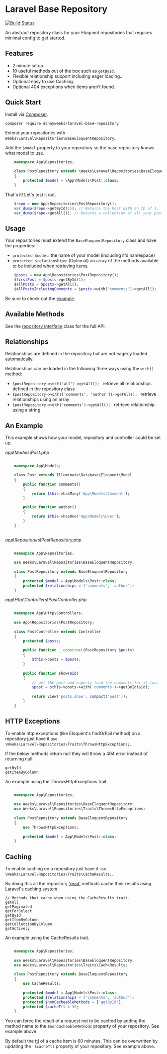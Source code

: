# Laravel Base Repository
[![Build Status](https://travis-ci.org/dannyweeks/laravel-base-repository.svg?branch=v0.1)](https://travis-ci.org/dannyweeks/laravel-base-repository)

An abstract repository class for your Eloquent repositories that requires minimal config to get started. 

## Features

- 2 minute setup.
- 10 useful methods out of the box such as `getById`.
- Flexible relationship support including eager loading.. 
- Optional easy to use Caching.
- Optional 404 exceptions when items aren't found.

## Quick Start

Install via [Composer](http://getcomposer.org).

`composer require dannyweeks/laravel-base-repository`

Extend your repositories with `Weeks\Laravel\Repositories\BaseEloquentRepository`.

Add the `$model` property to your repository so the base repository knows what model to use.

```php
    namespace App\Repositories;
 
    class PostRepository extends \Weeks\Laravel\Repositories\BaseEloquentRepository
    {
        protected $model = \App\Models\Post::class;
    }
```

That's it! Let's test it out.

```php
    $repo = new App\Repositories\PostRepository();
    var_dump($repo->getById(1)); // Returns the Post with an ID of 1.
    var_dump($repo->getAll()); // Returns a collection of all your posts.
```

## Usage
Your repositories must extend the `BaseEloquentRepository` class and have the properties: 
- `protected $model`: the name of your model (including it's namespace)
- `protected $relationships`: (Optional) an array of the methods available to be included when retrieving items.

```php
    $posts = new App\Repositories\PostRepository();
    $firstPost = $posts->getById(1);
    $allPosts = $posts->getAll();
    $allPostsIncludingComments = $posts->with('comments')->getAll();
```

Be sure to check out the [example](#an-example).

## Available Methods
See the [repository interface](https://github.com/dannyweeks/laravel-base-repository/blob/master/src/RepositoryContract.php) class for the full API.

## Relationships

Relationships are defined in the repository but are not eagerly loaded automatically. 

Relationships can be loaded in the following three ways using the `with()` method:

- `$postRepository->with('all')->getAll(); ` retrieve all relationships defined in the repository class
- `$postRepository->with(['comments', 'author'])->getAll(); ` retrieve relationships using an array
- `$postRepository->with('comments')->getAll(); ` retrieve relationship using a string

## An Example

This example shows how your model, repository and controller could be set up.

*app\Models\Post.php*

```php

    namespace App\Models;

    class Post extends Illuminate\Database\Eloquent\Model
    {
        public function comments()
        {
            return $this->hasMany('App\Models\Comment');
        }

        public function author()
        {
            return $this->hasOne('App\Models\User');
        }
    }
    
```

*app\Repositories\PostRepository.php*

```php

    namespace App\Repositories;
    
    use Weeks\Laravel\Repositories\BaseEloquentRepository;
    
    class PostRepository extends BaseEloquentRepository
    {
        protected $model = App\Models\Post::class;
        protected $relationships = ['comments', 'author'];
    }
```

*app\Http\Controllers\PostController.php*

```php

    namespace App\Http\Controllers;
    
    use App\Repositories\PostRepository;
    
    class PostController extends Controller
    {
        protected $posts;
        
        public function __construct(PostRepository $posts) 
        {
            $this->posts = $posts;
        }
        
        public function show($id)
        {
            // get the post and eagerly load the comments for it too.
            $post = $this->posts->with('comments')->getById($id);
            
            return view('posts.show', compact('post'));
        }
    }
```

## HTTP Exceptions
To enable http exceptions (like Eloquent's findOrFail method) on a repository just have it `use \Weeks\Laravel\Repositories\Traits\ThrowsHttpExceptions;`.

If the below methods return null they will throw a 404 error instead of returning null.

```
getById
getItemByColumn
```

An example using the ThrowsHttpExceptions trait.

```php

    namespace App\Repositories;
    
    use Weeks\Laravel\Repositories\BaseEloquentRepository;
    use Weeks\Laravel\Repositories\Traits\ThrowsHttpExceptions;
    
    class PostRepository extends BaseEloquentRepository
    {
        use ThrowsHttpExceptions;
        
        protected $model = App\Models\Post::class;
    }
```

## Caching

To enable caching on a repository just have it `use \Weeks\Laravel\Repositories\Traits\CacheResults;`.

By doing this all the repository ['read'](https://en.wikipedia.org/wiki/Create,_read,_update_and_delete) methods cache their results using Laravel's caching system.

```
// Methods that cache when using the CacheResults trait.
getAll
getPaginated
getForSelect
getById
getItemByColumn
getCollectionByColumn
getActively
```

An example using the CacheResults trait.
```php

    namespace App\Repositories;
    
    use Weeks\Laravel\Repositories\BaseEloquentRepository;
    use Weeks\Laravel\Repositories\Traits\CacheResults;
    
    class PostRepository extends BaseEloquentRepository
    {
        use CacheResults;
        
        protected $model = App\Models\Post::class;
        protected $relationships = ['comments', 'author'];
        protected $nonCacheableMethods = ['getById'];
        protected $cacheTtl = 30;
    }
```

You can force the result of a request not to be cached by adding the method name to the `$nonCacheableMethods` property of your repository. See example above.

By default the [ttl](https://en.wikipedia.org/wiki/Time_to_live) of a cache item is 60 minutes. This can be overwritten by updating the ` $cacheTtl` property of your repository. See example above.
